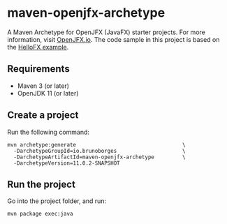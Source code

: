 # maven-openjfx-archetype

A Maven Archetype for OpenJFX (JavaFX) starter projects. For more information, visit [OpenJFX.io](https://openjfx.io). The code sample in this project is based on the [HelloFX example](https://github.com/openjfx/samples/tree/6226973589d905a77326c0391ac3fbbc4ca7d3cc/HelloFX/Maven).

## Requirements

- Maven 3 (or later)
- OpenJDK 11 (or later)

## Create a project

Run the following command:

```
mvn archetype:generate                                  \
  -DarchetypeGroupId=io.brunoborges                     \
  -DarchetypeArtifactId=maven-openjfx-archetype         \
  -DarchetypeVersion=11.0.2-SNAPSHOT
```

## Run the project

Go into the project folder, and run:

    mvn package exec:java
